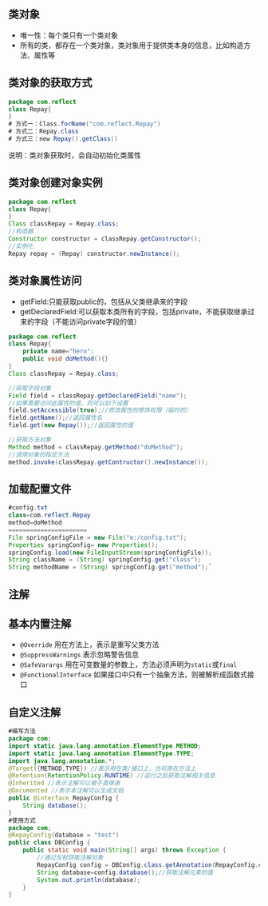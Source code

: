 ## 类对象
- 唯一性：每个类只有一个类对象
- 所有的类，都存在一个类对象，类对象用于提供类本身的信息，比如构造方法、属性等

## 类对象的获取方式
```java 
package com.reflect
class Repay{
}
# 方式一：Class.forName("com.reflect.Repay")
# 方式二：Repay.class
# 方式三：new Repay().getClass()
```
说明：类对象获取时，会自动初始化类属性

## 类对象创建对象实例
```java 
package com.reflect
class Repay{
}
Class classRepay = Repay.class;
//构造器
Constructor constructor = classRepay.getConstructor();
//实例化
Repay repay = (Repay) constructor.newInstance();

```
## 类对象属性访问
- getField:只能获取public的，包括从父类继承来的字段
- getDeclaredField:可以获取本类所有的字段，包括private，不能获取继承过来的字段（不能访问private字段的值）
```java 
package com.reflect
class Repay{
    private name="hero";
    public void doMethod(){}
}
Class classRepay = Repay.class;

//获取字段对象
Field field = classRepay.getDeclaredField("name");
//如果需要访问此属性的值，则可以如下设置
field.setAccessible(true);//修改属性的修饰权限（临时的）
field.getName();//返回属性名
field.get(new Repay());//返回属性的值

//获取方法对象
Method method = classRepay.getMethod("doMethod");
//调用对象的指定方法
method.invoke(classRepay.getContructor().newInstance());

```
## 加载配置文件
```java 
#config.txt
class=com.reflect.Repay
method=doMethod
======================
File springConfigFile = new File("e:/config.txt");
Properties springConfig= new Properties();
springConfig.load(new FileInputStream(springConfigFile));
String className = (String) springConfig.get("class");
String methodName = (String) springConfig.get("method");`

```

## 注解
## 基本内置注解
- `@Override` 用在方法上，表示是重写父类方法
- `@SuppressWarnings` 表示忽略警告信息
- `@SafeVarargs` 用在可变数量的参数上，方法必须声明为`static`或`final`
- `@FunctionalInterface` 如果接口中只有一个抽象方法，则被解析成函数式接口

## 自定义注解
```java
#编写方法
package com;
import static java.lang.annotation.ElementType.METHOD;
import static java.lang.annotation.ElementType.TYPE;
import java.lang.annotation.*;
@Target({METHOD,TYPE}) //表示用在类/接口上，也可用在方法上
@Retention(RetentionPolicy.RUNTIME) //运行之后获取注解相关信息
@Inherited //表示注解可以被子类继承
@Documented //表示本注解可以生成文档
public @interface RepayConfig {
    String database();
}
#使用方式
package com;
@RepayConfig(database = "test")
public class DBConfig {
    public static void main(String[] args) throws Exception {
        //通过反射获取注解对象
        RepayConfig config = DBConfig.class.getAnnotation(RepayConfig.class);
        String database=config.database();//获取注解元素的值
        System.out.println(database);
    }
}

```
